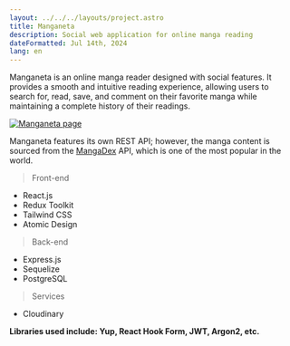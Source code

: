 ```yaml
---
layout: ../../../layouts/project.astro
title: Manganeta
description: Social web application for online manga reading
dateFormatted: Jul 14th, 2024
lang: en
---
```


Manganeta is an online manga reader designed with social features. It provides a smooth and intuitive reading experience, allowing users to search for, read, save, and comment on their favorite manga while maintaining a complete history of their readings.

<a href="https://manganeta.onrender.com/" target="_blank" rel="noopener noreferrer">
  <img src="/assets/images/projects/manganeta.png" alt="Manganeta page" class="rounded-lg" />
</a>

Manganeta features its own REST API; however, the manga content is sourced from the <a href="https://mangadex.org" target="_blank" rel="noopener noreferrer">MangaDex</a> API, which is one of the most popular in the world.

> Front-end

- React.js
- Redux Toolkit
- Tailwind CSS
- Atomic Design

> Back-end

- Express.js
- Sequelize
- PostgreSQL
 
> Services
- Cloudinary

**Libraries used include: Yup, React Hook Form, JWT, Argon2, etc.**
